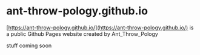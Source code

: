 # ant-throw-pology.github.io

[https://ant-throw-pology.github.io/](https://ant-throw-pology.github.io/) is a public Github Pages website created by Ant_Throw_Pology

stuff coming soon
